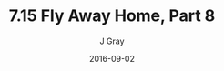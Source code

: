 ---
title: '7.15 Fly Away Home, Part 8'
alt: 'Mysteries of the Arcana'
date: '2016-09-02'
author: 'J Gray'
artist: 'Sarrah Wilinson'
chapter: '7 Tales of the Arcana'
filler: false
---